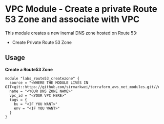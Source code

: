 # VPC Module - Create a private Route 53 Zone and associate with VPC
This module creates a new inernal DNS zone hosted on Route 53:

* Create Private Route 53 Zone

## Usage

**Create a Route53 Zone**
```
module "labs_route53_createzone" {
  source = "<WHERE THE MODULE LIVES IN GIT>git::https://github.com/sirmarkwei/terraform_aws_net_modules.git//dns/create"
  name = "<YOUR DNS ZONE NAME>"
  vpc_id = "<YOUR VPC HERE>"
  tags = {
    bu = "<IF YOU WANT>"
    env = "<IF YOU WANT>"
  }
}


```
